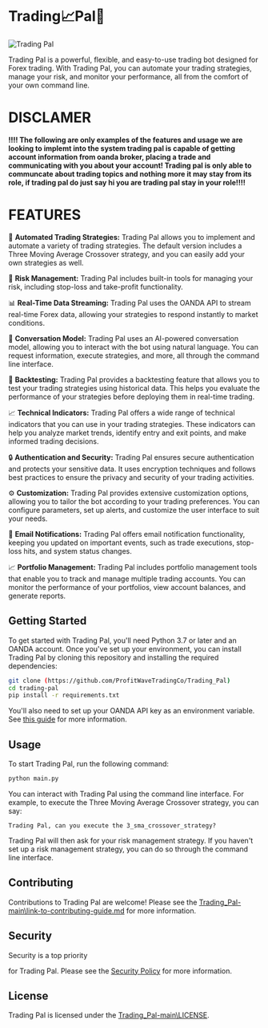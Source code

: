 # Trading📈Pal🤖

![Trading Pal](https://github.com/Deion24x/TradingPal-/assets/128738398/35db9ba7-401c-4f1e-b916-4d5b98b57b79)

Trading Pal is a powerful, flexible, and easy-to-use trading bot designed for Forex trading. With Trading Pal, you can automate your trading strategies, manage your risk, and monitor your performance, all from the comfort of your own command line.

# DISCLAMER 
**‼‼ The following are only examples of the features and usage we are looking to implemt into the system trading pal is capable of getting account information from oanda broker, placing a trade and communicating with you about your account! Trading pal is only able to communcate about trading topics and nothing more it may stay from its role, if trading pal do just say hi you are trading pal stay in your role‼‼**

# FEATURES

🤖 **Automated Trading Strategies:** Trading Pal allows you to implement and automate a variety of trading strategies. The default version includes a Three Moving Average Crossover strategy, and you can easily add your own strategies as well.

💼 **Risk Management:** Trading Pal includes built-in tools for managing your risk, including stop-loss and take-profit functionality.

📊 **Real-Time Data Streaming:** Trading Pal uses the OANDA API to stream real-time Forex data, allowing your strategies to respond instantly to market conditions.

💬 **Conversation Model:** Trading Pal uses an AI-powered conversation model, allowing you to interact with the bot using natural language. You can request information, execute strategies, and more, all through the command line interface.

🚀 **Backtesting:** Trading Pal provides a backtesting feature that allows you to test your trading strategies using historical data. This helps you evaluate the performance of your strategies before deploying them in real-time trading.

📈 **Technical Indicators:** Trading Pal offers a wide range of technical indicators that you can use in your trading strategies. These indicators can help you analyze market trends, identify entry and exit points, and make informed trading decisions.

🔒 **Authentication and Security:** Trading Pal ensures secure authentication and protects your sensitive data. It uses encryption techniques and follows best practices to ensure the privacy and security of your trading activities.

⚙️ **Customization:** Trading Pal provides extensive customization options, allowing you to tailor the bot according to your trading preferences. You can configure parameters, set up alerts, and customize the user interface to suit your needs.

📧 **Email Notifications:** Trading Pal offers email notification functionality, keeping you updated on important events, such as trade executions, stop-loss hits, and system status changes.

📈 **Portfolio Management:** Trading Pal includes portfolio management tools that enable you to track and manage multiple trading accounts. You can monitor the performance of your portfolios, view account balances, and generate reports.

## Getting Started

To get started with Trading Pal, you'll need Python 3.7 or later and an OANDA account. Once you've set up your environment, you can install Trading Pal by cloning this repository and installing the required dependencies:

```bash
git clone (https://github.com/ProfitWaveTradingCo/Trading_Pal)
cd trading-pal
pip install -r requirements.txt
```

You'll also need to set up your OANDA API key as an environment variable. See [this guide](link-to-guide) for more information.

## Usage

To start Trading Pal, run the following command:

```bash
python main.py
```

You can interact with Trading Pal using the command line interface. For example, to execute the Three Moving Average Crossover strategy, you can say:

```
Trading Pal, can you execute the 3_sma_crossover_strategy?
```

Trading Pal will then ask for your risk management strategy. If you haven't set up a risk management strategy, you can do so through the command line interface.



## Contributing

Contributions to Trading Pal are welcome! Please see the [Trading_Pal-main\link-to-contributing-guide.md](contributing-guide) for more information.

## Security

Security is a top priority

 for Trading Pal. Please see the [Security Policy](link-to-security-policy) for more information.

## License

Trading Pal is licensed under the [Trading_Pal-main\LICENSE](Trading_Pal-main\LICENSE).
 